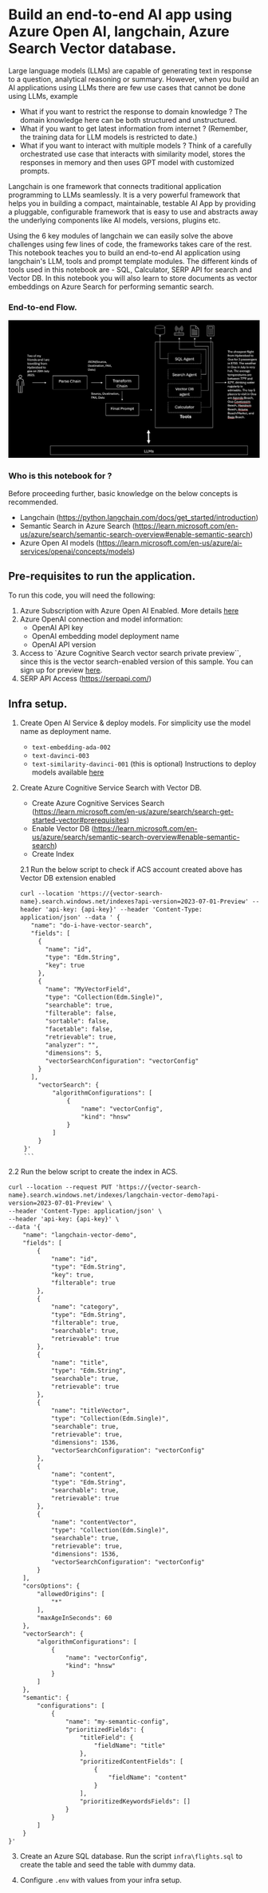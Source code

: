 # Build an end-to-end AI app using Azure Open AI, langchain, Azure Search Vector database.

Large language models (LLMs) are capable of generating text in response to a question, analytical reasoning or summary. However, when you build an AI applications using LLMs there are few use cases that cannot be done using LLMs, example
- What if you want to restrict the response to domain knowledge ? The domain knowledge here can be both structured and unstructured.
- What if you want to get latest information from internet ? (Remember, the training data for LLM models is restricted to date.)
- What if you want to interact with multiple models ? Think of a carefully orchestrated use case that interacts with similarity model, stores the responses in memory and then uses GPT model with customized prompts.

Langchain is one framework that connects traditional application programming to LLMs seamlessly. It is a very powerful framework that helps you in building a compact, maintainable, testable AI App by providing a pluggable, configurable framework that is easy to use and abstracts away the underlying components like AI models, versions, plugins etc.

Using the 6 key modules of langchain we can easily solve the above challenges using few lines of code, the frameworks takes care of the rest. This notebook teaches you to build an end-to-end AI application using langchain's LLM, tools and prompt template modules. The different kinds of tools used in this notebook are - SQL, Calculator, SERP API for search and Vector DB. In this notebook you will also learn to store documents as vector embeddings on Azure Search for performing semantic search.

### End-to-end Flow.

<img src='./imgs/arch1.png'>


### Who is this notebook for ?

Before proceeding further, basic knowledge on the below concepts is recommended.

- Langchain (https://python.langchain.com/docs/get_started/introduction)
- Semantic Search in Azure Search (https://learn.microsoft.com/en-us/azure/search/semantic-search-overview#enable-semantic-search)
- Azure Open AI models (https://learn.microsoft.com/en-us/azure/ai-services/openai/concepts/models)

## Pre-requisites to run the application.

To run this code, you will need the following:

1. Azure Subscription with Azure Open AI Enabled. More details [here](https://learn.microsoft.com/en-us/legal/cognitive-services/openai/limited-access)
1. Azure OpenAI connection and model information:
   - OpenAI API key
   - OpenAI embedding model deployment name
   - OpenAI API version
1. Access to `Azure Cognitive Search vector search private preview``, since this is the vector search-enabled version of this sample. You can sign up for preview [here](https://aka.ms/VectorSearchSignUp).
2. SERP API Access (https://serpapi.com/)

## Infra setup.

1. Create Open AI Service & deploy models. For simplicity use the model name as deployment name.
   - `text-embedding-ada-002`
   - `text-davinci-003` 
   - `text-similarity-davinci-001` (this is optional)
Instructions to deploy models available [here](https://microsoftlearning.github.io/mslearn-openai/Instructions/Labs/01-get-started-azure-openai.html)

1. Create Azure Cognitive Service Search with Vector DB. 
   - Create Azure Cognitive Services Search (https://learn.microsoft.com/en-us/azure/search/search-get-started-vector#prerequisites)
   - Enable Vector DB (https://learn.microsoft.com/en-us/azure/search/semantic-search-overview#enable-semantic-search)
   - Create Index

   2.1 Run the below script to check if ACS account created above has Vector DB extension enabled

   ``````
   curl --location 'https://{vector-search-name}.search.windows.net/indexes?api-version=2023-07-01-Preview' --header 'api-key: {api-key}' --header 'Content-Type: application/json' --data ' {
      "name": "do-i-have-vector-search",
      "fields": [
        {
          "name": "id",
          "type": "Edm.String",
          "key": true
        },
        {
          "name": "MyVectorField",
          "type": "Collection(Edm.Single)",
          "searchable": true,
          "filterable": false,
          "sortable": false,
          "facetable": false,
          "retrievable": true,
          "analyzer": "",
          "dimensions": 5,
          "vectorSearchConfiguration": "vectorConfig"
        }
      ],
        "vectorSearch": {
            "algorithmConfigurations": [
                {
                    "name": "vectorConfig",
                    "kind": "hnsw"
                }
            ]
        }
    }'
    ```
2.2  Run the below script to create the index in ACS.

```
curl --location --request PUT 'https://{vector-search-name}.search.windows.net/indexes/langchain-vector-demo?api-version=2023-07-01-Preview' \
--header 'Content-Type: application/json' \
--header 'api-key: {api-key}' \
--data '{
    "name": "langchain-vector-demo",
    "fields": [
        {
            "name": "id",
            "type": "Edm.String",
            "key": true,
            "filterable": true
        },
        {
            "name": "category",
            "type": "Edm.String",
            "filterable": true,
            "searchable": true,
            "retrievable": true
        },
        {
            "name": "title",
            "type": "Edm.String",
            "searchable": true,
            "retrievable": true
        },
        {
            "name": "titleVector",
            "type": "Collection(Edm.Single)",
            "searchable": true,
            "retrievable": true,
            "dimensions": 1536,
            "vectorSearchConfiguration": "vectorConfig"
        },
        {
            "name": "content",
            "type": "Edm.String",
            "searchable": true,
            "retrievable": true
        },
        {
            "name": "contentVector",
            "type": "Collection(Edm.Single)",
            "searchable": true,
            "retrievable": true,
            "dimensions": 1536,
            "vectorSearchConfiguration": "vectorConfig"
        }
    ],
    "corsOptions": {
        "allowedOrigins": [
            "*"
        ],
        "maxAgeInSeconds": 60
    },
    "vectorSearch": {
        "algorithmConfigurations": [
            {
                "name": "vectorConfig",
                "kind": "hnsw"
            }
        ]
    },
    "semantic": {
        "configurations": [
            {
                "name": "my-semantic-config",
                "prioritizedFields": {
                    "titleField": {
                        "fieldName": "title"
                    },
                    "prioritizedContentFields": [
                        {
                            "fieldName": "content"
                        }
                    ],
                    "prioritizedKeywordsFields": []
                }
            }
        ]
    }
}'
```

3. Create an Azure SQL database. Run the script `infra\flights.sql` to create the table and seed the table with dummy data.

4. Configure `.env` with values from your infra setup.




